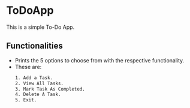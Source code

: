 # ToDoApp

This is a simple To-Do App.

## Functionalities

- Prints the 5 options to choose from with the respective functionality.
- These are:
  ```bash
  1. Add a Task.
  2. View All Tasks.
  3. Mark Task As Completed.
  4. Delete A Task.
  5. Exit.
  ```